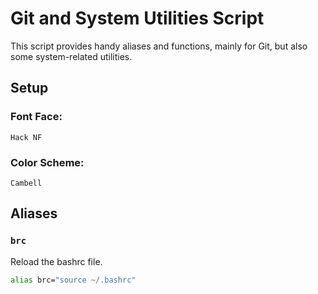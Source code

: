 # Git and System Utilities Script

This script provides handy aliases and functions, mainly for Git, but also some system-related utilities.

## Setup

### Font Face:
`Hack NF`

### Color Scheme:
`Cambell`

## Aliases

### `brc`
Reload the bashrc file.
```bash
alias brc="source ~/.bashrc"